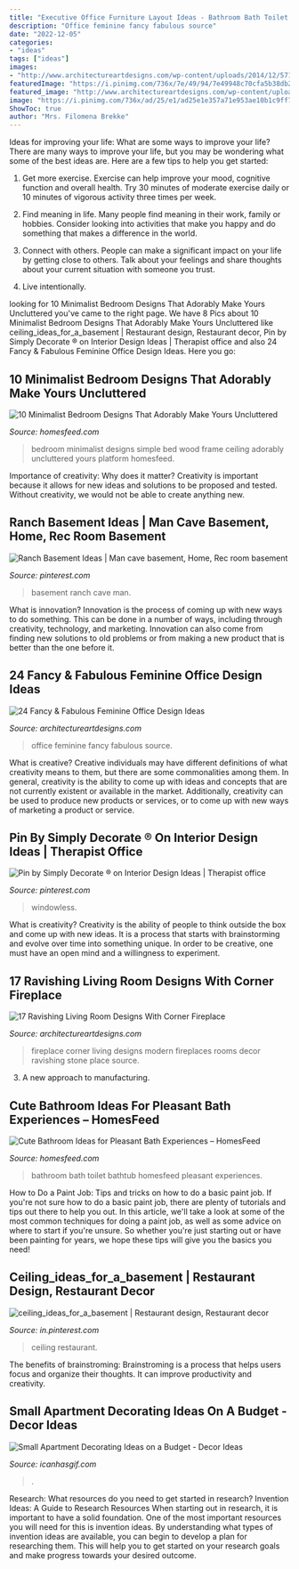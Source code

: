 ```yaml
---
title: "Executive Office Furniture Layout Ideas - Bathroom Bath Toilet Bathtub Homesfeed Pleasant Experiences"
description: "Office feminine fancy fabulous source"
date: "2022-12-05"
categories:
- "ideas"
tags: ["ideas"]
images:
- "http://www.architectureartdesigns.com/wp-content/uploads/2014/12/571.jpg"
featuredImage: "https://i.pinimg.com/736x/7e/49/94/7e49948c70cfa5b38db2e60d709f256b.jpg"
featured_image: "http://www.architectureartdesigns.com/wp-content/uploads/2014/02/957-630x419.jpg"
image: "https://i.pinimg.com/736x/ad/25/e1/ad25e1e357a71e953ae10b1c9ff729f7.jpg"
ShowToc: true
author: "Mrs. Filomena Brekke"
---
```



Ideas for improving your life: What are some ways to improve your life?
There are many ways to improve your life, but you may be wondering what some of the best ideas are. Here are a few tips to help you get started:
1. Get more exercise. Exercise can help improve your mood, cognitive function and overall health. Try 30 minutes of moderate exercise daily or 10 minutes of vigorous activity three times per week.

2. Find meaning in life. Many people find meaning in their work, family or hobbies. Consider looking into activities that make you happy and do something that makes a difference in the world.

3. Connect with others. People can make a significant impact on your life by getting close to others. Talk about your feelings and share thoughts about your current situation with someone you trust.

4. Live intentionally.

	

		
looking for 10 Minimalist Bedroom Designs That Adorably Make Yours Uncluttered you've came to the right page. We have 8 Pics about 10 Minimalist Bedroom Designs That Adorably Make Yours Uncluttered like ceiling_ideas_for_a_basement | Restaurant design, Restaurant decor, Pin by Simply Decorate ® on Interior Design Ideas | Therapist office and also 24 Fancy &amp; Fabulous Feminine Office Design Ideas. Here you go:
		
    
## 10 Minimalist Bedroom Designs That Adorably Make Yours Uncluttered

<img loading=lazy src="http://homesfeed.com/wp-content/uploads/2019/05/minimalist-bedroom-design-platform-wood-bed-frame-white-bedding-treatment-white-walls-with-huge-wood-panel-for-the-accent-ceiling-lamps-in-white-and-black-wooly-area-rug-in-white.jpg" onerror="this.onerror=null;this.src='https://tse1.mm.bing.net/th?id=OIP.JSma-b9eV4x7pXAOjIRt9gHaJ2&amp;pid=15.1';" alt="10 Minimalist Bedroom Designs That Adorably Make Yours Uncluttered">

_Source: homesfeed.com_

>bedroom minimalist designs simple bed wood frame ceiling adorably uncluttered yours platform homesfeed. 

	

Importance of creativity: Why does it matter?
Creativity is important because it allows for new ideas and solutions to be proposed and tested. Without creativity, we would not be able to create anything new.

    
## Ranch Basement Ideas | Man Cave Basement, Home, Rec Room Basement

<img loading=lazy src="https://i.pinimg.com/736x/7e/49/94/7e49948c70cfa5b38db2e60d709f256b.jpg" onerror="this.onerror=null;this.src='https://tse3.mm.bing.net/th?id=OIP.jJVQgGgRGhgQK4judLm0XAHaE7&amp;pid=15.1';" alt="Ranch Basement Ideas | Man cave basement, Home, Rec room basement">

_Source: pinterest.com_

>basement ranch cave man. 

	

What is innovation?
Innovation is the process of coming up with new ways to do something. This can be done in a number of ways, including through creativity, technology, and marketing. Innovation can also come from finding new solutions to old problems or from making a new product that is better than the one before it.

    
## 24 Fancy &amp; Fabulous Feminine Office Design Ideas

<img loading=lazy src="http://www.architectureartdesigns.com/wp-content/uploads/2014/02/957-630x419.jpg" onerror="this.onerror=null;this.src='https://tse3.mm.bing.net/th?id=OIP.x261sOYo8l4TILtbBIikfAHaE7&amp;pid=15.1';" alt="24 Fancy &amp; Fabulous Feminine Office Design Ideas">

_Source: architectureartdesigns.com_

>office feminine fancy fabulous source. 

	

What is creative?
Creative individuals may have different definitions of what creativity means to them, but there are some commonalities among them. In general, creativity is the ability to come up with ideas and concepts that are not currently existent or available in the market. Additionally, creativity can be used to produce new products or services, or to come up with new ways of marketing a product or service.

    
## Pin By Simply Decorate ® On Interior Design Ideas | Therapist Office

<img loading=lazy src="https://i.pinimg.com/736x/ad/25/e1/ad25e1e357a71e953ae10b1c9ff729f7.jpg" onerror="this.onerror=null;this.src='https://tse4.mm.bing.net/th?id=OIP.or1rmlOkMAHj19p3mATFGgHaFj&amp;pid=15.1';" alt="Pin by Simply Decorate ® on Interior Design Ideas | Therapist office">

_Source: pinterest.com_

>windowless. 

	

What is creativity?
Creativity is the ability of people to think outside the box and come up with new ideas. It is a process that starts with brainstorming and evolve over time into something unique. In order to be creative, one must have an open mind and a willingness to experiment.

    
## 17 Ravishing Living Room Designs With Corner Fireplace

<img loading=lazy src="http://www.architectureartdesigns.com/wp-content/uploads/2014/12/571.jpg" onerror="this.onerror=null;this.src='https://tse2.mm.bing.net/th?id=OIP.2orqF6OMZHLV8Bdog2qYqQHaFj&amp;pid=15.1';" alt="17 Ravishing Living Room Designs With Corner Fireplace">

_Source: architectureartdesigns.com_

>fireplace corner living designs modern fireplaces rooms decor ravishing stone place source. 

	

3. A new approach to manufacturing.

    
## Cute Bathroom Ideas For Pleasant Bath Experiences – HomesFeed

<img loading=lazy src="https://homesfeed.com/wp-content/uploads/2015/06/fresh-blue-cute-bathroom-ideas-with-bathtub-covered-with-curtain-and-toilet-and-white-vanity-units-plus-mirror-and-sink-and-tile-floor-and-wall-scones.jpg" onerror="this.onerror=null;this.src='https://tse3.mm.bing.net/th?id=OIP.Tbu6fdK-1fhTdD5vcmc84AHaLH&amp;pid=15.1';" alt="Cute Bathroom Ideas for Pleasant Bath Experiences – HomesFeed">

_Source: homesfeed.com_

>bathroom bath toilet bathtub homesfeed pleasant experiences. 

	

How to Do a Paint Job: Tips and tricks on how to do a basic paint job.
If you're not sure how to do a basic paint job, there are plenty of tutorials and tips out there to help you out. In this article, we'll take a look at some of the most common techniques for doing a paint job, as well as some advice on where to start if you're unsure. So whether you're just starting out or have been painting for years, we hope these tips will give you the basics you need!

    
## Ceiling_ideas_for_a_basement | Restaurant Design, Restaurant Decor

<img loading=lazy src="https://i.pinimg.com/736x/dd/0b/46/dd0b461515ed356ee3c7e8c64825032d.jpg" onerror="this.onerror=null;this.src='https://tse3.mm.bing.net/th?id=OIP.Vuikqo0tRy43tuqpAWSLnQHaLH&amp;pid=15.1';" alt="ceiling_ideas_for_a_basement | Restaurant design, Restaurant decor">

_Source: in.pinterest.com_

>ceiling restaurant. 

	

The benefits of brainstroming:
Brainstroming is a process that helps users focus and organize their thoughts. It can improve productivity and creativity.

    
## Small Apartment Decorating Ideas On A Budget - Decor Ideas

<img loading=lazy src="https://www.icanhasgif.com/wp-content/uploads/2016/02/Small-Apartment-Decorating-Ideas-on-a-Budget.jpg" onerror="this.onerror=null;this.src='https://tse2.mm.bing.net/th?id=OIP.EH6QN1629zbmN7Y05uVWkQHaJ1&amp;pid=15.1';" alt="Small Apartment Decorating Ideas on a Budget - Decor Ideas">

_Source: icanhasgif.com_

>. 

	

Research: What resources do you need to get started in research?
Invention Ideas: A Guide to Research Resources
When starting out in research, it is important to have a solid foundation. One of the most important resources you will need for this is invention ideas. By understanding what types of invention ideas are available, you can begin to develop a plan for researching them. This will help you to get started on your research goals and make progress towards your desired outcome.

